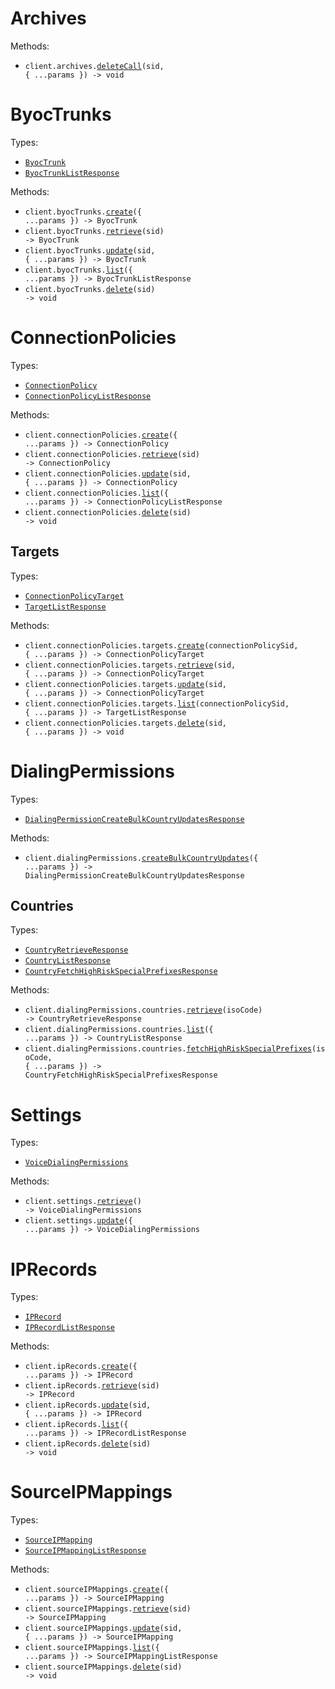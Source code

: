 # Archives

Methods:

- <code title="delete /v1/Archives/{Date}/Calls/{Sid}">client.archives.<a href="./src/resources/archives.ts">deleteCall</a>(sid, { ...params }) -> void</code>

# ByocTrunks

Types:

- <code><a href="./src/resources/byoc-trunks.ts">ByocTrunk</a></code>
- <code><a href="./src/resources/byoc-trunks.ts">ByocTrunkListResponse</a></code>

Methods:

- <code title="post /v1/ByocTrunks">client.byocTrunks.<a href="./src/resources/byoc-trunks.ts">create</a>({ ...params }) -> ByocTrunk</code>
- <code title="get /v1/ByocTrunks/{Sid}">client.byocTrunks.<a href="./src/resources/byoc-trunks.ts">retrieve</a>(sid) -> ByocTrunk</code>
- <code title="post /v1/ByocTrunks/{Sid}">client.byocTrunks.<a href="./src/resources/byoc-trunks.ts">update</a>(sid, { ...params }) -> ByocTrunk</code>
- <code title="get /v1/ByocTrunks">client.byocTrunks.<a href="./src/resources/byoc-trunks.ts">list</a>({ ...params }) -> ByocTrunkListResponse</code>
- <code title="delete /v1/ByocTrunks/{Sid}">client.byocTrunks.<a href="./src/resources/byoc-trunks.ts">delete</a>(sid) -> void</code>

# ConnectionPolicies

Types:

- <code><a href="./src/resources/connection-policies/connection-policies.ts">ConnectionPolicy</a></code>
- <code><a href="./src/resources/connection-policies/connection-policies.ts">ConnectionPolicyListResponse</a></code>

Methods:

- <code title="post /v1/ConnectionPolicies">client.connectionPolicies.<a href="./src/resources/connection-policies/connection-policies.ts">create</a>({ ...params }) -> ConnectionPolicy</code>
- <code title="get /v1/ConnectionPolicies/{Sid}">client.connectionPolicies.<a href="./src/resources/connection-policies/connection-policies.ts">retrieve</a>(sid) -> ConnectionPolicy</code>
- <code title="post /v1/ConnectionPolicies/{Sid}">client.connectionPolicies.<a href="./src/resources/connection-policies/connection-policies.ts">update</a>(sid, { ...params }) -> ConnectionPolicy</code>
- <code title="get /v1/ConnectionPolicies">client.connectionPolicies.<a href="./src/resources/connection-policies/connection-policies.ts">list</a>({ ...params }) -> ConnectionPolicyListResponse</code>
- <code title="delete /v1/ConnectionPolicies/{Sid}">client.connectionPolicies.<a href="./src/resources/connection-policies/connection-policies.ts">delete</a>(sid) -> void</code>

## Targets

Types:

- <code><a href="./src/resources/connection-policies/targets.ts">ConnectionPolicyTarget</a></code>
- <code><a href="./src/resources/connection-policies/targets.ts">TargetListResponse</a></code>

Methods:

- <code title="post /v1/ConnectionPolicies/{ConnectionPolicySid}/Targets">client.connectionPolicies.targets.<a href="./src/resources/connection-policies/targets.ts">create</a>(connectionPolicySid, { ...params }) -> ConnectionPolicyTarget</code>
- <code title="get /v1/ConnectionPolicies/{ConnectionPolicySid}/Targets/{Sid}">client.connectionPolicies.targets.<a href="./src/resources/connection-policies/targets.ts">retrieve</a>(sid, { ...params }) -> ConnectionPolicyTarget</code>
- <code title="post /v1/ConnectionPolicies/{ConnectionPolicySid}/Targets/{Sid}">client.connectionPolicies.targets.<a href="./src/resources/connection-policies/targets.ts">update</a>(sid, { ...params }) -> ConnectionPolicyTarget</code>
- <code title="get /v1/ConnectionPolicies/{ConnectionPolicySid}/Targets">client.connectionPolicies.targets.<a href="./src/resources/connection-policies/targets.ts">list</a>(connectionPolicySid, { ...params }) -> TargetListResponse</code>
- <code title="delete /v1/ConnectionPolicies/{ConnectionPolicySid}/Targets/{Sid}">client.connectionPolicies.targets.<a href="./src/resources/connection-policies/targets.ts">delete</a>(sid, { ...params }) -> void</code>

# DialingPermissions

Types:

- <code><a href="./src/resources/dialing-permissions/dialing-permissions.ts">DialingPermissionCreateBulkCountryUpdatesResponse</a></code>

Methods:

- <code title="post /v1/DialingPermissions/BulkCountryUpdates">client.dialingPermissions.<a href="./src/resources/dialing-permissions/dialing-permissions.ts">createBulkCountryUpdates</a>({ ...params }) -> DialingPermissionCreateBulkCountryUpdatesResponse</code>

## Countries

Types:

- <code><a href="./src/resources/dialing-permissions/countries.ts">CountryRetrieveResponse</a></code>
- <code><a href="./src/resources/dialing-permissions/countries.ts">CountryListResponse</a></code>
- <code><a href="./src/resources/dialing-permissions/countries.ts">CountryFetchHighRiskSpecialPrefixesResponse</a></code>

Methods:

- <code title="get /v1/DialingPermissions/Countries/{IsoCode}">client.dialingPermissions.countries.<a href="./src/resources/dialing-permissions/countries.ts">retrieve</a>(isoCode) -> CountryRetrieveResponse</code>
- <code title="get /v1/DialingPermissions/Countries">client.dialingPermissions.countries.<a href="./src/resources/dialing-permissions/countries.ts">list</a>({ ...params }) -> CountryListResponse</code>
- <code title="get /v1/DialingPermissions/Countries/{IsoCode}/HighRiskSpecialPrefixes">client.dialingPermissions.countries.<a href="./src/resources/dialing-permissions/countries.ts">fetchHighRiskSpecialPrefixes</a>(isoCode, { ...params }) -> CountryFetchHighRiskSpecialPrefixesResponse</code>

# Settings

Types:

- <code><a href="./src/resources/settings.ts">VoiceDialingPermissions</a></code>

Methods:

- <code title="get /v1/Settings">client.settings.<a href="./src/resources/settings.ts">retrieve</a>() -> VoiceDialingPermissions</code>
- <code title="post /v1/Settings">client.settings.<a href="./src/resources/settings.ts">update</a>({ ...params }) -> VoiceDialingPermissions</code>

# IPRecords

Types:

- <code><a href="./src/resources/ip-records.ts">IPRecord</a></code>
- <code><a href="./src/resources/ip-records.ts">IPRecordListResponse</a></code>

Methods:

- <code title="post /v1/IpRecords">client.ipRecords.<a href="./src/resources/ip-records.ts">create</a>({ ...params }) -> IPRecord</code>
- <code title="get /v1/IpRecords/{Sid}">client.ipRecords.<a href="./src/resources/ip-records.ts">retrieve</a>(sid) -> IPRecord</code>
- <code title="post /v1/IpRecords/{Sid}">client.ipRecords.<a href="./src/resources/ip-records.ts">update</a>(sid, { ...params }) -> IPRecord</code>
- <code title="get /v1/IpRecords">client.ipRecords.<a href="./src/resources/ip-records.ts">list</a>({ ...params }) -> IPRecordListResponse</code>
- <code title="delete /v1/IpRecords/{Sid}">client.ipRecords.<a href="./src/resources/ip-records.ts">delete</a>(sid) -> void</code>

# SourceIPMappings

Types:

- <code><a href="./src/resources/source-ip-mappings.ts">SourceIPMapping</a></code>
- <code><a href="./src/resources/source-ip-mappings.ts">SourceIPMappingListResponse</a></code>

Methods:

- <code title="post /v1/SourceIpMappings">client.sourceIPMappings.<a href="./src/resources/source-ip-mappings.ts">create</a>({ ...params }) -> SourceIPMapping</code>
- <code title="get /v1/SourceIpMappings/{Sid}">client.sourceIPMappings.<a href="./src/resources/source-ip-mappings.ts">retrieve</a>(sid) -> SourceIPMapping</code>
- <code title="post /v1/SourceIpMappings/{Sid}">client.sourceIPMappings.<a href="./src/resources/source-ip-mappings.ts">update</a>(sid, { ...params }) -> SourceIPMapping</code>
- <code title="get /v1/SourceIpMappings">client.sourceIPMappings.<a href="./src/resources/source-ip-mappings.ts">list</a>({ ...params }) -> SourceIPMappingListResponse</code>
- <code title="delete /v1/SourceIpMappings/{Sid}">client.sourceIPMappings.<a href="./src/resources/source-ip-mappings.ts">delete</a>(sid) -> void</code>
